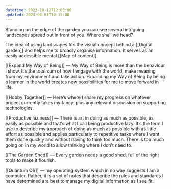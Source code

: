 ```yaml
---
datetime: 2023-10-12T12:00:00
updated: 2024-08-03T10:15:00
---
```

Standing on the edge of the garden you can see several intriguing landscapes spread out in front of you. Where shall we head?

The idea of using landscapes fits the visual concept behind a [[Digital garden]] and helps me to broadly organise information. It serves as an easily accessible mental [[Map of content]].

[[Expand My Way of Being]] — My Way of Being is more than the behaviour I show. It’s the total sum of how I engage with the world, make meaning from my environment and take action. Expanding my Way of Being by being a learner in the world creates new possibilities for me to move forward in life.

[[Hobby Together]] — Here’s where I share my progress on whatever project currently takes my fancy, plus any relevant discussion on supporting technologies.

[[Productive laziness]] — There is art in doing as much as possible, as easily as possible and that’s what I call being productive lazy. It’s the term I use to describe my approach of doing as much as possible with as little effort as possible and applies particularly to repetitive tasks where I want them done quickly and without having to think too much. There is too much going on in my world to allow thinking where I don’t need to.

[[The Garden Shed]] — Every garden needs a good shed, full of the right tools to make it flourish.

[[Quantum OS]] — my operating system which in no way suggests I am a computer. Rather, it is a set of notes that describe the rules and standards I have determined are best to manage my digital information as I see fit. 